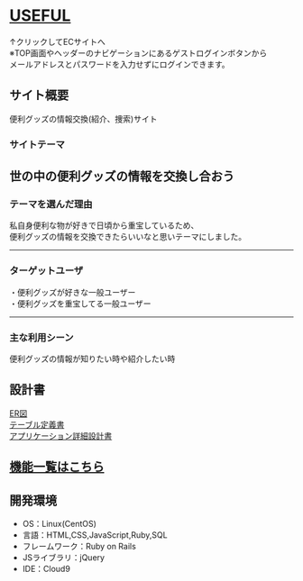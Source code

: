# [USEFUL](http://18.183.8.240/)
↑クリックしてECサイトへ  
※TOP画面やヘッダーのナビゲーションにあるゲストログインボタンから  
メールアドレスとパスワードを入力せずにログインできます。

## サイト概要
便利グッズの情報交換(紹介、捜索)サイト

### サイトテーマ
世の中の便利グッズの情報を交換し合おう  
-
### テーマを選んだ理由
私自身便利な物が好きで日頃から重宝しているため、  
便利グッズの情報を交換できたらいいなと思いテーマにしました。
***
### ターゲットユーザ
・便利グッズが好きな一般ユーザー  
・便利グッズを重宝してる一般ユーザー
___
### 主な利用シーン
便利グッズの情報が知りたい時や紹介したい時

## 設計書
[ER図](https://app.diagrams.net/#Hcouplee%2Fcake%2Fmain%2F%E5%90%8D%E7%A7%B0%E6%9C%AA%E8%A8%AD%E5%AE%9A%E3%83%95%E3%82%A1%E3%82%A4%E3%83%AB.drawio)  
[テーブル定義書](https://docs.google.com/spreadsheets/d/1scz83bFQcKkUUlAmRocficoJqmC6uZUIkUd_teMzENE/edit#gid=708687357)  
[アプリケーション詳細設計書](https://docs.google.com/spreadsheets/d/1JUSkSZ1CwgtoZYJT8Kcl3rCzTJU9Ga3VIkFMEVpXLh8/edit#gid=0)  

## [機能一覧はこちら](https://docs.google.com/spreadsheets/d/1QrwdTC9v8cvQZskshNr8ujW201cEfJe9HA6zmzXJ8bg/edit#gid=0)

## 開発環境
- OS：Linux(CentOS)
- 言語：HTML,CSS,JavaScript,Ruby,SQL
- フレームワーク：Ruby on Rails
- JSライブラリ：jQuery
- IDE：Cloud9


